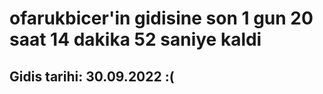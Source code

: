 # ofarukbicer'in gidisine son 1 gun 20 saat 14 dakika 52 saniye kaldi

## Gidis tarihi: 30.09.2022 :(